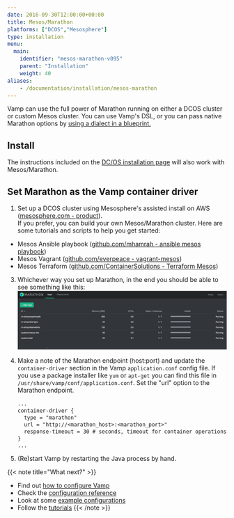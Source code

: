 ```yaml
---
date: 2016-09-30T12:00:00+00:00
title: Mesos/Marathon
platforms: ["DCOS","Mesosphere"]
type: installation
menu:
  main:
    identifier: "mesos-marathon-v095"
    parent: "Installation"
    weight: 40
aliases:
    - /documentation/installation/mesos-marathon
---
```


Vamp can use the full power of Marathon running on either a DCOS cluster or custom Mesos cluster. You can use Vamp's DSL, or you can pass native Marathon options by [using a dialect in a blueprint.](/documentation/using-vamp/dialects)  

## Install
The instructions included on the [DC/OS installation page](/documentation/installation/v0.9.5/dcos) will also work with Mesos/Marathon.

## Set Marathon as the Vamp container driver

1. Set up a DCOS cluster using Mesosphere's assisted install on AWS ([mesosphere.com - product](https://mesosphere.com/product/)).  
If you prefer, you can build your own Mesos/Marathon cluster. Here are some tutorials and scripts to help you get started:

  * Mesos Ansible playbook ([github.com/mhamrah - ansible mesos playbook](https://github.com/mhamrah/ansible-mesos-playbook))
  * Mesos Vagrant ([github.com/everpeace - vagrant-mesos](https://github.com/everpeace/vagrant-mesos))
  * Mesos Terraform ([github.com/ContainerSolutions - Terraform Mesos](https://github.com/ContainerSolutions/terraform-mesos))

3. Whichever way you set up Marathon, in the end you should be able to see something like this:  
![](/images/screens/marathon-screenshot.png)

4. Make a note of the Marathon endpoint (host:port) and update the `container-driver` section in the Vamp `application.conf` config file. If you use a package installer like `yum` or `apt-get` you can find this file in `/usr/share/vamp/conf/application.conf`. Set the "url" option to the Marathon endpoint.

    ```
    ...
    container-driver {
      type = "marathon"
      url = "http://<marathon_host>:<marathon_port>"
      response-timeout = 30 # seconds, timeout for container operations
    }
    ...
    ```    
5. (Re)start Vamp by restarting the Java process by hand.   

{{< note title="What next?" >}}
* Find out [how to configure Vamp](documentation/configure/v0.9.5/configure-vamp)
* Check the [configuration reference](documentation/configure/v0.9.5/configuration-reference)
* Look at some [example configurations](documentation/configure/v0.9.5/example-configurations)
* Follow the [tutorials](/documentation/tutorials/overview)
{{< /note >}}

